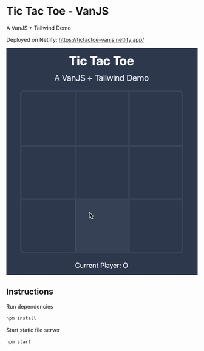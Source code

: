 # Tic Tac Toe - VanJS

A VanJS + Tailwind Demo

Deployed on Netlify: https://tictactoe-vanjs.netlify.app/

![Screen Recording](assets/tictactoe-vanjs-screen-recording.gif)

## Instructions

Run dependencies

```bash
npm install
```

Start static file server

```bash
npm start
```
